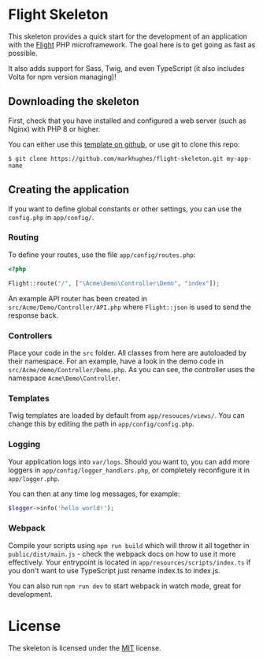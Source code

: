 # Flight Skeleton

This skeleton provides a quick start for the development of an application with the [Flight](http://flightphp.com) PHP microframework. The
goal here is to get going as fast as possible.

It also adds support for Sass, Twig, and even TypeScript (it also includes Volta for npm version managing)!

## Downloading the skeleton

First, check that you have installed and configured a web server (such as Nginx) with PHP 8 or higher.

You can either use this [template on github](https://github.com/markhughes/flight-skeleton/generate), or use git to clone this repo:

`$ git clone https://github.com/markhughes/flight-skeleton.git my-app-name`

## Creating the application

If you want to define global constants or other settings, you can use the `config.php` in `app/config/`.

### Routing

To define your routes, use the file `app/config/routes.php`:

```php
<?php

Flight::route("/", ["\Acme\Demo\Controller\Demo", "index"]);
```

An example API router has been created in `src/Acme/Demo/Controller/API.php` where `Flight::json` is used to send the response back.

### Controllers

Place your code in the `src` folder. All classes from here are autoloaded by their namespace. For an example, have a look in the demo code in `src/Acme/demo/Controller/Demo.php`. As you can see, the controller uses the namespace `Acme\Demo\Controller`.

### Templates

Twig templates are loaded by default from `app/resouces/views/`. You can change this by editing the path in `app/config/config.php`.

### Logging

Your application logs into `var/logs`. Should you want to, you can add more loggers in `app/config/logger_handlers.php`, or completely reconfigure it in
`app/logger.php`.

You can then at any time log messages, for example:

```php
$logger->info('hello world!');
```

### Webpack

Compile your scripts using `npm run build` which will throw it all together in `public/dist/main.js` - check the webpack docs on how to use it more effectively. Your entrypoint is located in `app/resources/scripts/index.ts` if you don't want to use TypeScript just rename index.ts to index.js.

You can also run `npm run dev` to start webpack in watch mode, great for development.

# License

The skeleton is licensed under the [MIT](https://opensource.org/licenses/MIT) license.
